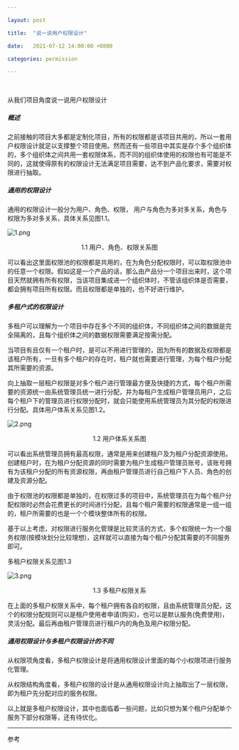 ```yaml
---

layout: post

title:  "说一说用户权限设计"

date:   2021-07-12 14:00:00 +0800

categories: permission

---
```


<br>

从我们项目角度说一说用户权限设计

##### 概述

之前接触的项目大多都是定制化项目，所有的权限都是该项目共用的，所以一套用户权限设计就足以支撑整个项目使用。然而还有一些项目中其实是存个多个组织体的，多个组织体之间共用一套权限体系，而不同的组织体使用的权限也有可能是不同的，这就使得原有的权限设计无法满足项目需要，达不到产品化要求，需要对权限进行抽取。

##### 通用的权限设计

通用的权限设计一般分为用户、角色、权限， 用户与角色为多对多关系，角色与权限为多对多关系，具体关系见图1.1。

![1.png](1.png)

<center>1.1 用户、角色、权限关系图</center>

可以看出这里面权限池的权限都是共用的，在为角色分配权限时，可以取权限池中的任意一个权限。假如这是一个产品的话，那么由产品分一个项目出来时，这个项目天然就拥有所有权限，当该项目集成进一个组织体时，不管该组织体是否需要，都会拥有项目所有权限。而且权限都是单独的，也不好进行维护。

##### 多租户式的权限设计

多租户可以理解为一个项目中存在多个不同的组织体，不同组织体之间的数据是完全隔离的，且每个组织体之间的数据权限需要满足按需分配。

当项目有且仅有一个租户时，是可以不用进行管理的，因为所有的数据及权限都是该租户所有，一旦有多个租户的存在时，租户就也需要进行管理，为每个租户分配其所需要的资源。

向上抽取一层租户权限是对多个租户进行管理最方便及快捷的方式，每个租户所需要的资源统一由系统管理员统一进行分配，并为每租户生成租户管理员用户，之后每个租户下的管理员进行权限分配时，就会只能使用系统管理员为其分配的权限进行分配。具体用户体系关系见图1.2。

![2.png](2.png)

<center>1.2 用户体系关系图</center>

可以看出系统管理员拥有最高权限，通常是用来创建租户及为租户分配资源使用。创建租户时，在为租户分配资源的同时需要为租户生成租户管理员账号，该账号拥有为该租户分配的所有资源权限，再由租户管理员进行自己租户下人员、角色的创建及资源分配。

由于权限池的权限都是单独的，在权限过多的项目中，系统管理员在为每个租户分配权限时必然会花费更长的时间进行分配，且每个租户需要的权限通常是一组一组的，租户所需要的也是一个个模块整体所有的权限。

基于以上考虑，对权限进行服务化管理是比较灵活的方式，多个权限统一为一个服务权限(按模块划分比较理想)，这样就可以直接为每个租户分配其需要的不同服务即可。

多租户权限关系见图1.3

![3.png](3.png)

<center>1.3 多租户权限关系</center>

在上面的多租户权限关系中，每个租户拥有各自的权限，且由系统管理员分配，这个的权限分配规则可以是租户使用者申请(购买)，也可以是默认服务(免费使用)，灵活分配。最后再由租户管理员进行租户内的角色及用户权限分配。

##### 通用权限设计与多租户权限设计的不同

从权限项角度看，多租户权限设计是将通用权限设计里面的每个小权限项进行服务化管理。

从权限结构角度看，多租户权限的设计是从通用权限设计向上抽取出了一层权限，即为租户先分配对应的服务权限。

以上就是多租户权限设计，其中也面临着一些问题，比如只想为某个租户分配单个服务下部分权限等，还有待优化。

---

参考
